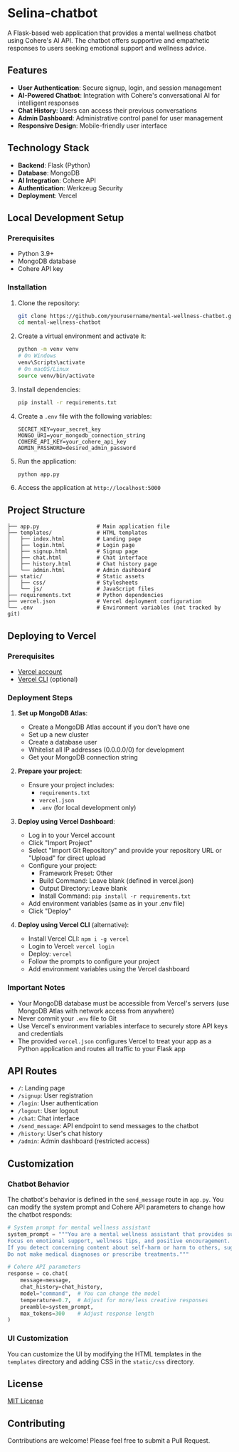 # Selina-chatbot

A Flask-based web application that provides a mental wellness chatbot using Cohere's AI API. The chatbot offers supportive and empathetic responses to users seeking emotional support and wellness advice.

## Features

- **User Authentication**: Secure signup, login, and session management
- **AI-Powered Chatbot**: Integration with Cohere's conversational AI for intelligent responses
- **Chat History**: Users can access their previous conversations
- **Admin Dashboard**: Administrative control panel for user management
- **Responsive Design**: Mobile-friendly user interface

## Technology Stack

- **Backend**: Flask (Python)
- **Database**: MongoDB
- **AI Integration**: Cohere API
- **Authentication**: Werkzeug Security
- **Deployment**: Vercel

## Local Development Setup

### Prerequisites

- Python 3.9+
- MongoDB database
- Cohere API key

### Installation

1. Clone the repository:
   ```bash
   git clone https://github.com/yourusername/mental-wellness-chatbot.git
   cd mental-wellness-chatbot
   ```

2. Create a virtual environment and activate it:
   ```bash
   python -m venv venv
   # On Windows
   venv\Scripts\activate
   # On macOS/Linux
   source venv/bin/activate
   ```

3. Install dependencies:
   ```bash
   pip install -r requirements.txt
   ```

4. Create a `.env` file with the following variables:
   ```
   SECRET_KEY=your_secret_key
   MONGO_URI=your_mongodb_connection_string
   COHERE_API_KEY=your_cohere_api_key
   ADMIN_PASSWORD=desired_admin_password
   ```

5. Run the application:
   ```bash
   python app.py
   ```

6. Access the application at `http://localhost:5000`

## Project Structure

```
├── app.py                  # Main application file
├── templates/              # HTML templates
│   ├── index.html          # Landing page
│   ├── login.html          # Login page
│   ├── signup.html         # Signup page
│   ├── chat.html           # Chat interface
│   ├── history.html        # Chat history page
│   └── admin.html          # Admin dashboard
├── static/                 # Static assets
│   ├── css/                # Stylesheets
│   └── js/                 # JavaScript files
├── requirements.txt        # Python dependencies
├── vercel.json             # Vercel deployment configuration
└── .env                    # Environment variables (not tracked by git)
```

## Deploying to Vercel

### Prerequisites

- [Vercel account](https://vercel.com/signup)
- [Vercel CLI](https://vercel.com/download) (optional)

### Deployment Steps

1. **Set up MongoDB Atlas**:
   - Create a MongoDB Atlas account if you don't have one
   - Set up a new cluster
   - Create a database user
   - Whitelist all IP addresses (0.0.0.0/0) for development
   - Get your MongoDB connection string

2. **Prepare your project**:
   - Ensure your project includes:
     - `requirements.txt`
     - `vercel.json`
     - `.env` (for local development only)

3. **Deploy using Vercel Dashboard**:
   - Log in to your Vercel account
   - Click "Import Project"
   - Select "Import Git Repository" and provide your repository URL or "Upload" for direct upload
   - Configure your project:
     - Framework Preset: Other
     - Build Command: Leave blank (defined in vercel.json)
     - Output Directory: Leave blank
     - Install Command: `pip install -r requirements.txt`
   - Add environment variables (same as in your .env file)
   - Click "Deploy"

4. **Deploy using Vercel CLI** (alternative):
   - Install Vercel CLI: `npm i -g vercel`
   - Login to Vercel: `vercel login`
   - Deploy: `vercel`
   - Follow the prompts to configure your project
   - Add environment variables using the Vercel dashboard

### Important Notes

- Your MongoDB database must be accessible from Vercel's servers (use MongoDB Atlas with network access from anywhere)
- Never commit your `.env` file to Git
- Use Vercel's environment variables interface to securely store API keys and credentials
- The provided `vercel.json` configures Vercel to treat your app as a Python application and routes all traffic to your Flask app

## API Routes

- `/`: Landing page
- `/signup`: User registration
- `/login`: User authentication
- `/logout`: User logout
- `/chat`: Chat interface
- `/send_message`: API endpoint to send messages to the chatbot
- `/history`: User's chat history
- `/admin`: Admin dashboard (restricted access)

## Customization

### Chatbot Behavior

The chatbot's behavior is defined in the `send_message` route in `app.py`. You can modify the system prompt and Cohere API parameters to change how the chatbot responds:

```python
# System prompt for mental wellness assistant
system_prompt = """You are a mental wellness assistant that provides supportive, empathetic responses. 
Focus on emotional support, wellness tips, and positive encouragement. 
If you detect concerning content about self-harm or harm to others, suggest professional help resources. 
Do not make medical diagnoses or prescribe treatments."""

# Cohere API parameters
response = co.chat(
    message=message,
    chat_history=chat_history,
    model="command",  # You can change the model
    temperature=0.7,  # Adjust for more/less creative responses
    preamble=system_prompt,
    max_tokens=300    # Adjust response length
)
```

### UI Customization

You can customize the UI by modifying the HTML templates in the `templates` directory and adding CSS in the `static/css` directory.

## License

[MIT License](LICENSE)

## Contributing

Contributions are welcome! Please feel free to submit a Pull Request.
